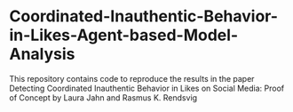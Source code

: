 # Coordinated-Inauthentic-Behavior-in-Likes-Agent-based-Model-Analysis
This repository contains code to reproduce the results in the paper Detecting Coordinated Inauthentic Behavior in Likes on Social Media: Proof of Concept by Laura Jahn and Rasmus K. Rendsvig
